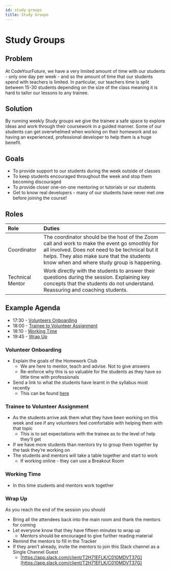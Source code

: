 ```yaml
---
id: study-groups
title: Study Groups
---
```


# Study Groups

## Problem

At CodeYourFuture, we have a very limited amount of time with our students - only one day per week - and so the amount of time that our students spend with teachers is limited. In particular, our teachers time is split between 15-30 students depending on the size of the class meaning it is hard to tailor our lessons to any trainee.

## Solution

By running weekly Study groups we give the trainee a safe space to explore ideas and work through their coursework in a guided manner. Some of our students can get overwhelmed when working on their homework and so having an experienced, professional developer to help them is a huge benefit.

## Goals

- To provide support to our students during the week outside of classes
- To keep students encouraged throughout the week and stop them becoming discouraged
- To provide closer one-on-one mentoring or tutorials or our students
- Get to know real developers - many of our students have never met one before joining the course!

## Roles

| Role             | Duties                                                                                                                                                                                                                                       |
| :--------------- | :------------------------------------------------------------------------------------------------------------------------------------------------------------------------------------------------------------------------------------------- |
| Coordinator      | The coordinator should be the host of the Zoom call and work to make the event go smoothly for all involved. Does not need to be technical but it helps. They also make sure that the students know when and where study group is happening. |
| Technical Mentor | Work directly with the students to answer their questions during the session. Explaining key concepts that the students do not understand. Reassuring and coaching students.                                                                 |

## Example Agenda

- 17:30 - [Volunteers Onboarding](study-groups.md#volunteer-onboarding)
- 18:00 - [Trainee to Volunteer Assignment](study-groups.md#trainee-to-volunteer-assignment)
- 18:10 - [Working Time](study-groups.md#working-time)
- 19:45 - [Wrap Up](study-groups.md#wrap-up)

### Volunteer Onboarding

- Explain the goals of the Homework Club
  - We are here to mentor, teach and advise. Not to give answers
  - Re-enforce why this is so valuable for the students as they have so little time with professionals
- Send a link to what the students have learnt in the syllabus most recently
  - This can be found [here](https://syllabus.codeyourfuture.io)

### Trainee to Volunteer Assignment

- As the students arrive ask them what they have been working on this week and see if any volunteers feel comfortable with helping them with that topic
  - This is to set expectations with the trainee as to the level of help they’ll get
- If we have more students than mentors try to group them together by the task they’re working on
- The students and mentors will take a table together and start to work
  - If working online - they can use a Breakout Room

### Working Time

- In this time students and mentors work together

### Wrap Up

As you reach the end of the session you should

- Bring all the attendees back into the main room and thank the mentors for coming
- Let everyone know that they have fifteen minutes to wrap up
  - Mentors should be encouraged to give further reading material
- Remind the mentors to fill in the Tracker
- If they aren’t already, invite the mentors to join this Slack channel as a Single Channel Guest
  - [https://app.slack.com/client/T2H71EFLK/C010MDVT37G](https://app.slack.com/client/T2H71EFLK/C010MDVT37G)
